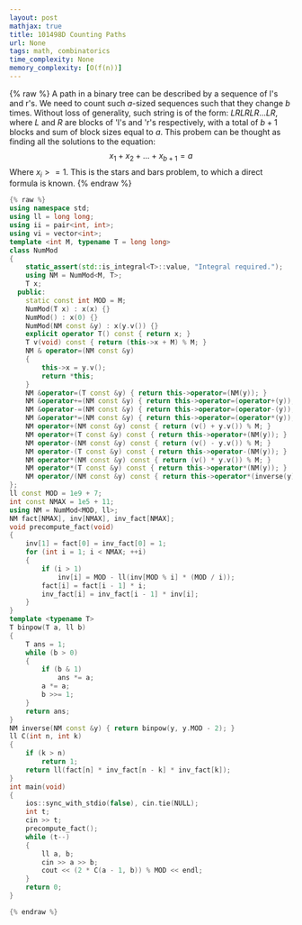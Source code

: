 ```yaml
---
layout: post
mathjax: true
title: 101498D Counting Paths
url: None
tags: math, combinatorics
time_complexity: None
memory_complexity: [O(f(n))]
---
```


{% raw %}
A path in a binary tree can be described by a sequence of l's and r's.
We need to count such $a$-sized sequences such that they change $b$ times.
Without loss of generality, such string is of the form: $LRLRLR...LR$, where $L$ and $R$ are blocks of 'l's and 'r's respectively, with a total of $b+1$ blocks and sum of block sizes equal to $a$.
This probem can be thought as finding all the solutions to the equation: $$x_1 + x_2 + ... + x_{b + 1} = a$$
Where $x_i >= 1$.
This is the stars and bars problem, to which a direct formula is known.
{% endraw %}

```cpp
{% raw %}
using namespace std;
using ll = long long;
using ii = pair<int, int>;
using vi = vector<int>;
template <int M, typename T = long long>
class NumMod
{
    static_assert(std::is_integral<T>::value, "Integral required.");
    using NM = NumMod<M, T>;
    T x;
  public:
    static const int MOD = M;
    NumMod(T x) : x(x) {}
    NumMod() : x(0) {}
    NumMod(NM const &y) : x(y.v()) {}
    explicit operator T() const { return x; }
    T v(void) const { return (this->x + M) % M; }
    NM & operator=(NM const &y)
    {
        this->x = y.v();
        return *this;
    }
    NM &operator=(T const &y) { return this->operator=(NM(y)); }
    NM &operator+=(NM const &y) { return this->operator=(operator+(y)); }
    NM &operator-=(NM const &y) { return this->operator=(operator-(y)); }
    NM &operator*=(NM const &y) { return this->operator=(operator*(y)); }
    NM operator+(NM const &y) const { return (v() + y.v()) % M; }
    NM operator+(T const &y) const { return this->operator+(NM(y)); }
    NM operator-(NM const &y) const { return (v() - y.v()) % M; }
    NM operator-(T const &y) const { return this->operator-(NM(y)); }
    NM operator*(NM const &y) const { return (v() * y.v()) % M; }
    NM operator*(T const &y) const { return this->operator*(NM(y)); }
    NM operator/(NM const &y) const { return this->operator*(inverse(y)); }
};
ll const MOD = 1e9 + 7;
int const NMAX = 1e5 + 11;
using NM = NumMod<MOD, ll>;
NM fact[NMAX], inv[NMAX], inv_fact[NMAX];
void precompute_fact(void)
{
    inv[1] = fact[0] = inv_fact[0] = 1;
    for (int i = 1; i < NMAX; ++i)
    {
        if (i > 1)
            inv[i] = MOD - ll(inv[MOD % i] * (MOD / i));
        fact[i] = fact[i - 1] * i;
        inv_fact[i] = inv_fact[i - 1] * inv[i];
    }
}
template <typename T>
T binpow(T a, ll b)
{
    T ans = 1;
    while (b > 0)
    {
        if (b & 1)
            ans *= a;
        a *= a;
        b >>= 1;
    }
    return ans;
}
NM inverse(NM const &y) { return binpow(y, y.MOD - 2); }
ll C(int n, int k)
{
    if (k > n)
        return 1;
    return ll(fact[n] * inv_fact[n - k] * inv_fact[k]);
}
int main(void)
{
    ios::sync_with_stdio(false), cin.tie(NULL);
    int t;
    cin >> t;
    precompute_fact();
    while (t--)
    {
        ll a, b;
        cin >> a >> b;
        cout << (2 * C(a - 1, b)) % MOD << endl;
    }
    return 0;
}

{% endraw %}
```
